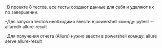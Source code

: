 -В проекте 8 тестов. все тесты создают данные для себя и удаляют их по завершении.

-Для запуска тестов необходимо ввести в powershell комнду: pytest --alluredir allure-result

-Для получения отчета (Allure) нужно ввести в powershell комнду: allure serve allure-result